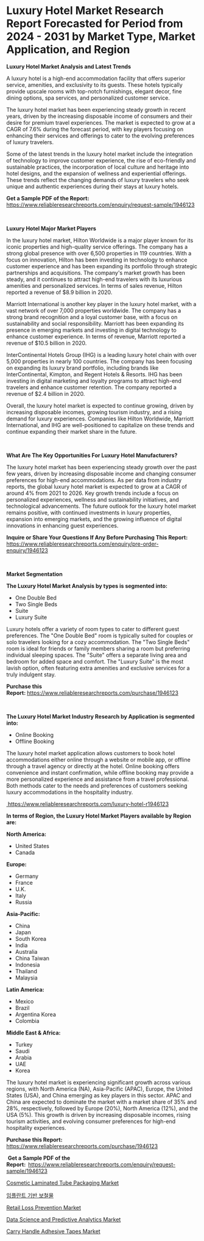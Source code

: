 <p><h1>Luxury Hotel Market Research Report Forecasted for Period from 2024 -  2031 by Market Type, Market Application, and Region</h1></p><p><strong>Luxury Hotel Market Analysis and Latest Trends</strong></p>
<p><p>A luxury hotel is a high-end accommodation facility that offers superior service, amenities, and exclusivity to its guests. These hotels typically provide upscale rooms with top-notch furnishings, elegant decor, fine dining options, spa services, and personalized customer service.</p><p>The luxury hotel market has been experiencing steady growth in recent years, driven by the increasing disposable income of consumers and their desire for premium travel experiences. The market is expected to grow at a CAGR of 7.6% during the forecast period, with key players focusing on enhancing their services and offerings to cater to the evolving preferences of luxury travelers.</p><p>Some of the latest trends in the luxury hotel market include the integration of technology to improve customer experience, the rise of eco-friendly and sustainable practices, the incorporation of local culture and heritage into hotel designs, and the expansion of wellness and experiential offerings. These trends reflect the changing demands of luxury travelers who seek unique and authentic experiences during their stays at luxury hotels.</p></p>
<p><strong>Get a Sample PDF of the Report:&nbsp;</strong> <a href="https://www.reliableresearchreports.com/enquiry/request-sample/1946123">https://www.reliableresearchreports.com/enquiry/request-sample/1946123</a></p>
<p>&nbsp;</p>
<p><strong>Luxury Hotel Major Market Players</strong></p>
<p><p>In the luxury hotel market, Hilton Worldwide is a major player known for its iconic properties and high-quality service offerings. The company has a strong global presence with over 6,500 properties in 119 countries. With a focus on innovation, Hilton has been investing in technology to enhance customer experience and has been expanding its portfolio through strategic partnerships and acquisitions. The company's market growth has been steady, and it continues to attract high-end travelers with its luxurious amenities and personalized services. In terms of sales revenue, Hilton reported a revenue of $8.9 billion in 2020.</p><p>Marriott International is another key player in the luxury hotel market, with a vast network of over 7,000 properties worldwide. The company has a strong brand recognition and a loyal customer base, with a focus on sustainability and social responsibility. Marriott has been expanding its presence in emerging markets and investing in digital technology to enhance customer experience. In terms of revenue, Marriott reported a revenue of $10.5 billion in 2020.</p><p>InterContinental Hotels Group (IHG) is a leading luxury hotel chain with over 5,000 properties in nearly 100 countries. The company has been focusing on expanding its luxury brand portfolio, including brands like InterContinental, Kimpton, and Regent Hotels & Resorts. IHG has been investing in digital marketing and loyalty programs to attract high-end travelers and enhance customer retention. The company reported a revenue of $2.4 billion in 2020.</p><p>Overall, the luxury hotel market is expected to continue growing, driven by increasing disposable incomes, growing tourism industry, and a rising demand for luxury experiences. Companies like Hilton Worldwide, Marriott International, and IHG are well-positioned to capitalize on these trends and continue expanding their market share in the future.</p></p>
<p>&nbsp;</p>
<p><strong>What Are The Key Opportunities For Luxury Hotel Manufacturers?</strong></p>
<p><p>The luxury hotel market has been experiencing steady growth over the past few years, driven by increasing disposable income and changing consumer preferences for high-end accommodations. As per data from industry reports, the global luxury hotel market is expected to grow at a CAGR of around 4% from 2021 to 2026. Key growth trends include a focus on personalized experiences, wellness and sustainability initiatives, and technological advancements. The future outlook for the luxury hotel market remains positive, with continued investments in luxury properties, expansion into emerging markets, and the growing influence of digital innovations in enhancing guest experiences.</p></p>
<p><strong>Inquire or Share Your Questions If Any Before Purchasing This Report:</strong> <a href="https://www.reliableresearchreports.com/enquiry/pre-order-enquiry/1946123">https://www.reliableresearchreports.com/enquiry/pre-order-enquiry/1946123</a></p>
<p>&nbsp;</p>
<p><strong>Market Segmentation</strong></p>
<p><strong>The Luxury Hotel Market Analysis by types is segmented into:</strong></p>
<p><ul><li>One Double Bed</li><li>Two Single Beds</li><li>Suite</li><li>Luxury Suite</li></ul></p>
<p><p>Luxury hotels offer a variety of room types to cater to different guest preferences. The "One Double Bed" room is typically suited for couples or solo travelers looking for a cozy accommodation. The "Two Single Beds" room is ideal for friends or family members sharing a room but preferring individual sleeping spaces. The "Suite" offers a separate living area and bedroom for added space and comfort. The "Luxury Suite" is the most lavish option, often featuring extra amenities and exclusive services for a truly indulgent stay.</p></p>
<p><strong>Purchase this Report:&nbsp;</strong><a href="https://www.reliableresearchreports.com/purchase/1946123">https://www.reliableresearchreports.com/purchase/1946123</a></p>
<p>&nbsp;</p>
<p><strong>The Luxury Hotel Market Industry Research by Application is segmented into:</strong></p>
<p><ul><li>Online Booking</li><li>Offline Booking</li></ul></p>
<p><p>The luxury hotel market application allows customers to book hotel accommodations either online through a website or mobile app, or offline through a travel agency or directly at the hotel. Online booking offers convenience and instant confirmation, while offline booking may provide a more personalized experience and assistance from a travel professional. Both methods cater to the needs and preferences of customers seeking luxury accommodations in the hospitality industry.</p></p>
<p><a href="https://www.reliableresearchreports.com/luxury-hotel-r1946123">&nbsp;https://www.reliableresearchreports.com/luxury-hotel-r1946123</a></p>
<p><strong>In terms of Region, the Luxury Hotel Market Players available by Region are:</strong></p>
<p>
    <p> <strong> North America: </strong>
        <ul>
            <li>United States</li>
            <li>Canada</li>
        </ul>
        </p> 
    <p> <strong> Europe: </strong>
        <ul>
            <li>Germany</li>
            <li>France</li>
            <li>U.K.</li>
            <li>Italy</li>
            <li>Russia</li>
        </ul>
        </p> 
    <p> <strong> Asia-Pacific: </strong>
        <ul>
            <li>China</li>
            <li>Japan</li>
            <li>South Korea</li>
            <li>India</li>
            <li>Australia</li>
            <li>China Taiwan</li>
            <li>Indonesia</li>
            <li>Thailand</li>
            <li>Malaysia</li>
        </ul>
        </p> 
    <p> <strong> Latin America: </strong>
        <ul>
            <li>Mexico</li>
            <li>Brazil</li>
            <li>Argentina Korea</li>
            <li>Colombia</li>
        </ul>
        </p> 
    <p> <strong> Middle East & Africa: </strong>
        <ul>
            <li>Turkey</li>
            <li>Saudi</li>
            <li>Arabia</li>
            <li>UAE</li>
            <li>Korea</li>
        </ul>
    </p>
    </p>
<p><p>The luxury hotel market is experiencing significant growth across various regions, with North America (NA), Asia-Pacific (APAC), Europe, the United States (USA), and China emerging as key players in this sector. APAC and China are expected to dominate the market with a market share of 35% and 28%, respectively, followed by Europe (20%), North America (12%), and the USA (5%). This growth is driven by increasing disposable incomes, rising tourism activities, and evolving consumer preferences for high-end hospitality experiences.</p></p>
<p><strong>Purchase this Report: </strong><a href="https://www.reliableresearchreports.com/purchase/1946123">https://www.reliableresearchreports.com/purchase/1946123</a></p>
<p>&nbsp;<strong>Get a Sample PDF of the Report:&nbsp;&nbsp;</strong><a href="https://www.reliableresearchreports.com/enquiry/request-sample/1946123">https://www.reliableresearchreports.com/enquiry/request-sample/1946123</a></p>
<p><strong></strong></p>
<p><p><a href="https://issuu.com/reportprime-2/docs/cosmetic-laminated-tube-packaging-market-size-2030">Cosmetic Laminated Tube Packaging Market</a></p><p><a href="https://github.com/anton65482023/Market-Research-Report-List-1/blob/main/832247458678.md">임플란트 기반 보철물</a></p><p><a href="https://github.com/guneycigdem35/Market-Research-Report-List-3/blob/main/retail-loss-prevention-market.md">Retail Loss Prevention Market</a></p><p><a href="https://github.com/Paul14Anderson63/Market-Research-Report-List-4/blob/main/data-science-and-predictive-analytics-market.md">Data Science and Predictive Analytics Market</a></p><p><a href="https://issuu.com/reportprime-2/docs/carry-handle-adhesive-tapes-market-size-2030.pptx">Carry Handle Adhesive Tapes Market</a></p></p>